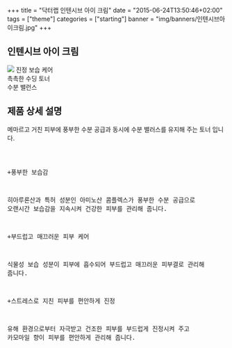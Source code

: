 +++
title = "닥터랩 인텐시브 아이 크림"
date = "2015-06-24T13:50:46+02:00"
tags = ["theme"]
categories = ["starting"]
banner = "img/banners/인텐시브아이크림.jpg"
+++

## 인텐시브 아이 크림
<img src="/img/banners/인텐시브아이크림.jpg" style="max-width: 100%; height: auto;">
진정 보습 케어<br>
촉촉한 수딩 토너<br>
수분 밸런스<br>



## 제품 상세 설명
메마르고 거친 피부에 풍부한 수분 공급과 동시에 수분 밸러스를 유지해 주는 토너 입니다.<pre>  

+풍부한 보습감

히아루론산과 특허 성분인 아미노산 콤플렉스가 풍부한 수분 공급으로 오랜시간 보습감을 지속시켜 건강한 피부를 관리해 줍니다.

+부드럽고 매끄러운 피부 케어

식물성 보습 성분이 피부에 흡수되어 부드럽고 매끄러운 피부결로 관리해 줍니다.

+스트레스로 지친 피부를 편안하게 진정

유해 환경으로부터 자극받고 건조한 피부를 부드럽게 진정시켜 주고 카모마일 향이 피부를 편안하게 관리해 줍니다.
